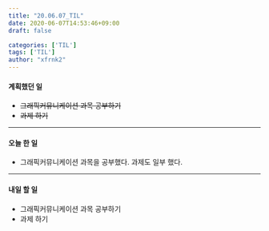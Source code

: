 ```yaml
---
title: "20.06.07_TIL"
date: 2020-06-07T14:53:46+09:00
draft: false

categories: ['TIL']
tags: ['TIL']
author: "xfrnk2"
---
```

#### 계획했던 일
+ ~~그래픽커뮤니케이션 과목 공부하기~~
+ ~~과제 하기~~
---
#### 오늘 한 일
+ 그래픽커뮤니케이션 과목을 공부했다. 과제도 일부 했다.
--- 
#### 내일 할 일  
+ 그래픽커뮤니케이션 과목 공부하기
+ 과제 하기
